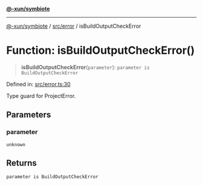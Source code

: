 [**@-xun/symbiote**](../../../README.md)

***

[@-xun/symbiote](../../../README.md) / [src/error](../README.md) / isBuildOutputCheckError

# Function: isBuildOutputCheckError()

> **isBuildOutputCheckError**(`parameter`): `parameter is BuildOutputCheckError`

Defined in: [src/error.ts:30](https://github.com/Xunnamius/symbiote/blob/da0014a3d8fa3571177d2af968ce57f9fecbb1ee/src/error.ts#L30)

Type guard for ProjectError.

## Parameters

### parameter

`unknown`

## Returns

`parameter is BuildOutputCheckError`
